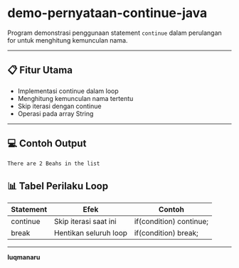 # demo-pernyataan-continue-java
Program demonstrasi penggunaan statement `continue` dalam perulangan for untuk menghitung kemunculan nama.

---

## 📋 Fitur Utama
- Implementasi continue dalam loop
- Menghitung kemunculan nama tertentu
- Skip iterasi dengan continue
- Operasi pada array String

---

## 💻 Contoh Output
```
There are 2 Beahs in the list
```

## 📊 Tabel Perilaku Loop
|Statement	|Efek	|Contoh|
|--------|-------------|---------------|
|continue	|Skip iterasi saat ini	|if(condition) continue;|
|break	|Hentikan seluruh loop	|if(condition) break;|

---

**luqmanaru**
